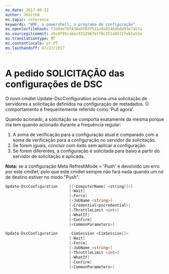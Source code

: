 ```yaml
---
ms.date: 2017-06-12
author: JKeithB
ms.topic: reference
keywords: "WMF, o powershell, o programa de configuração"
ms.openlocfilehash: f2ddde78f436e6f03f521a9a8246dbda93e7a57a
ms.sourcegitcommit: a5c0795ca6ec9332967bff9c151a8572feb1a53a
ms.translationtype: MT
ms.contentlocale: pt-PT
ms.lasthandoff: 07/27/2017
---
```

# <a name="on-demand-pull-of-dsc-configurations"></a>A pedido SOLICITAÇÃO das configurações de DSC

O novo cmdlet Update-DscConfiguration aciona uma solicitação de servidores a solicitação definidos na configuração de metadados. O comportamento é frequentemente referido como 'Pull agora'. 


Quando acionado, a solicitação se comporta exatamente da mesma porque iria tem quando acionado durante a frequência regular:

1. A soma de verificação para a configuração atual é comparado com a soma de verificação para a configuração no servidor de solicitação. 
2. Se forem iguais, concluir com êxito sem aplicar a configuração. 
3. Se forem diferentes, a configuração é solicitada para baixo a partir do servidor de solicitação e aplicada.

**Nota:** se a configuração Meta RefreshMode = 'Push' é devolvido um erro por este cmdlet, pelo que este cmdlet sempre não fará nada quando um nó de destino estiver no modo "Push".

```powershell
Update-DscConfiguration     [[-ComputerName] <string[]>] 
                            [-Wait]
                            [-Force] 
                            [-JobName <string>] 
                            [-Credential<pscredential>] 
                            [-ThrottleLimit <int>] 
                            [-WhatIf] 
                            [-Confirm] 
                            [<CommonParameters>]

Update-DscConfiguration     -CimSession <CimSession[]> 
                            [-Wait] 
                            [-Force] 
                            [-JobName <string>] 
                            [-ThrottleLimit <int>]
                            [-WhatIf] 
                            [-Confirm] 
                            [<CommonParameters>]
```

